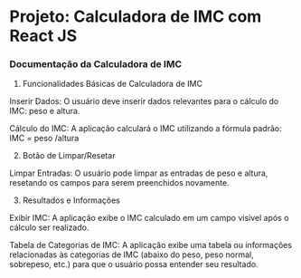 # Projeto: Calculadora de IMC com React JS

### Documentação da Calculadora de IMC
1. Funcionalidades Básicas de Calculadora de IMC
   
Inserir Dados: O usuário deve inserir dados relevantes para o cálculo do IMC: peso  e altura.

Cálculo do IMC: A aplicação calculará o IMC utilizando a fórmula padrão: IMC = peso /altura

2. Botão de Limpar/Resetar
   
Limpar Entradas: O usuário pode limpar as entradas de peso e altura, resetando os campos para serem preenchidos novamente.

3. Resultados e Informações

Exibir IMC: A aplicação exibe o IMC calculado em um campo visível após o cálculo ser realizado.

Tabela de Categorias de IMC: A aplicação exibe uma tabela ou informações relacionadas às categorias de IMC (abaixo do peso, peso normal, sobrepeso, etc.) para que o usuário possa entender seu resultado.

